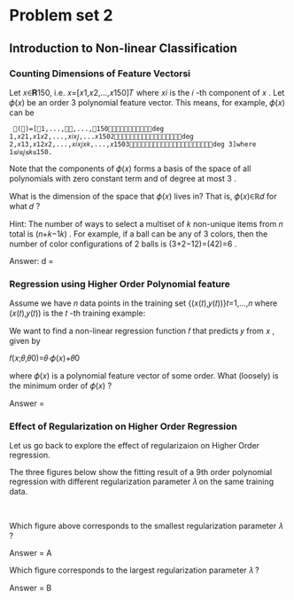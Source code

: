 # Problem set 2


## Introduction to Non-linear Classification

### Counting Dimensions of Feature Vectorsi



Let  𝑥∈𝐑150,  i.e.  𝑥=[𝑥1,𝑥2,...,𝑥150]𝑇  where  𝑥𝑖  is the  𝑖 -th component of  𝑥 . Let  𝜙(𝑥)  be an order  3  polynomial feature vector. This means, for example,  𝜙(𝑥)  can be

 	 𝜙(𝑥)=[𝑥1,...,𝑥𝑖,...,𝑥150deg 1,𝑥21,𝑥1𝑥2,...,𝑥𝑖𝑥𝑗,...𝑥1502deg 2,𝑥13,𝑥12𝑥2,...,𝑥𝑖𝑥𝑗𝑥𝑘,...,𝑥1503deg 3]where 1≤𝑖≤𝑗≤𝑘≤150. 	 	 
Note that the components of  𝜙(𝑥)  forms a basis of the space of all polynomials with zero constant term and of degree at most  3 .

What is the dimension of the space that  𝜙(𝑥)  lives in? That is,  𝜙(𝑥)∈ℝ𝑑  for what  𝑑 ?

Hint: The number of ways to select a multiset of  𝑘  non-unique items from  𝑛  total is  (𝑛+𝑘−1𝑘) . For example, if a ball can be any of 3 colors, then the number of color configurations of 2 balls is  (3+2−12)=(42)=6 .


Answer:  d = 


### Regression using Higher Order Polynomial feature

Assume we have  𝑛  data points in the training set  {(𝑥(𝑡),𝑦(𝑡))}𝑡=1,...,𝑛  where  (𝑥(𝑡),𝑦(𝑡))  is the  𝑡 -th training example:


We want to find a non-linear regression function  𝑓  that predicts  𝑦  from  𝑥 , given by

𝑓(𝑥;𝜃,𝜃0)=𝜃⋅𝜙(𝑥)+𝜃0 
 
where  𝜙(𝑥)  is a polynomial feature vector of some order. What (loosely) is the minimum order of  𝜙(𝑥) ?

Answer = 


### Effect of Regularization on Higher Order Regression


Let us go back to explore the effect of regularizaion on Higher Order regression.

The three figures below show the fitting result of a 9th order polynomial regression with different regularization parameter  𝜆  on the same training data.

      

Which figure above corresponds to the smallest regularization parameter  𝜆 ?

Answer = A


Which figure corresponds to the largest regularization parameter  𝜆 ?

Answer = B
